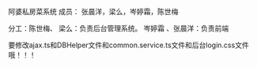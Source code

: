 阿婆私房菜系统 成员： 张晨洋，梁么，岑婷霜，陈世梅

分工：陈世梅、 梁么：负责后台管理系统。 岑婷霜 、张晨洋：负责前端

要修改ajax.ts和DBHelper文件和common.service.ts文件和后台login.css文件哦！！！ 